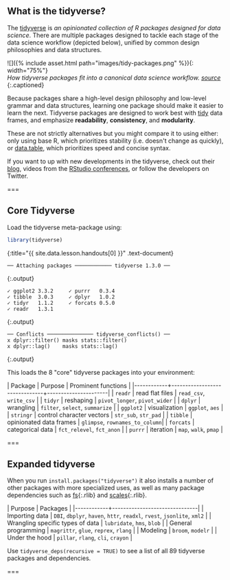 ---
---

## What is the tidyverse? 

The [tidyverse](https://www.tidyverse.org/) is *an opinionated collection of R packages designed for data science*. There are multiple packages designed to tackle each stage of the data science workflow (depicted below), unified by common design philosophies and data structures. 

![]({% include asset.html path="images/tidy-packages.png" %}){: width="75%"}  
*How tidyverse packages fit into a canonical data science workflow.  [source](https://rviews.rstudio.com/2017/06/08/what-is-the-tidyverse/)*
{:.captioned}

Because packages share a high-level design philosophy and low-level grammar and data structures, learning one package should make it easier to learn the next. Tidyverse packages are designed to work best with [tidy](https://r4ds.had.co.nz/tidy-data.html) data frames, and emphasize **readability**, **consistency**, and **modularity**.

These are not strictly alternatives but you might compare it to using either: only using base R, which prioritizes stability (i.e. doesn't change as quickly), or [data.table](https://rdatatable.gitlab.io/data.table/), which prioritizes speed and concise syntax. 

If you want to up with new developments in the tidyverse, check out their [blog](https://www.tidyverse.org/blog/), videos from the [RStudio conferences](https://rstudio.com/resources/rstudioconf-2020/), or follow the developers on Twitter. 

===

## Core Tidyverse

Load the tidyverse meta-package using:



~~~r
library(tidyverse)
~~~
{:title="{{ site.data.lesson.handouts[0] }}" .text-document}


~~~
── Attaching packages ──────────── tidyverse 1.3.0 ──
~~~
{:.output}


~~~
✓ ggplot2 3.3.2     ✓ purrr   0.3.4
✓ tibble  3.0.3     ✓ dplyr   1.0.2
✓ tidyr   1.1.2     ✓ forcats 0.5.0
✓ readr   1.3.1     
~~~
{:.output}


~~~
── Conflicts ─────────────── tidyverse_conflicts() ──
x dplyr::filter() masks stats::filter()
x dplyr::lag()    masks stats::lag()
~~~
{:.output}


This loads the 8 "core" tidyverse packages into your environment:

| Package    | Purpose                       |  Prominent functions | 
|------------+-------------------------------+----------------------|
| `readr`    |  read flat files              | `read_csv`, `write_csv` |
| `tidyr`    |  reshaping                    | `pivot_longer`, `pivot_wider` |
| `dplyr`    |  wrangling                    | `filter`, `select`, `summarize` |
| `ggplot2`  |  visualization                | `ggplot`, `aes` |
| `stringr`  |  control character vectors    | `str_sub`, `str_pad` |
| `tibble`   |  opinionated data frames      | `glimpse`, `rownames_to_column`|
| `forcats`  |  categorical data             | `fct_relevel`, `fct_anon` |
| `purrr`    |  iteration                    | `map`, `walk`, `pmap` |

===

## Expanded tidyverse

When you run `install.packages("tidyverse")` it also installs a number of other packages with more specialized uses, as well as many package dependencies such as [fs](){:.rlib} and [scales](){:.rlib}.  

| Purpose    | Packages                       |
|------------+-------------------------------|
| Importing data | `DBI`, `dbplyr`, `haven`, `httr`, `readxl`, `rvest`, `jsonlite`, `xml2` |
| Wrangling specific types of data | `lubridate`, `hms`, `blob` | 
| General programming | `magrittr`, `glue`, `reprex`, `rlang` |
| Modeling | `broom`, `modelr` |
| Under the hood | `pillar`, `rlang`, `cli`, `crayon` |

Use `tidyverse_deps(recursive = TRUE)` to see a list of all 89 tidyverse packages and dependencies. 

===

